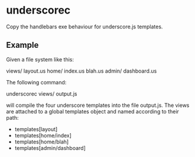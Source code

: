 underscorec
===========

Copy the handlebars exe behaviour for underscore.js templates. 

Example
------

Given a file system like this:

views/
  layout.us
  home/
    index.us
    blah.us
  admin/
    dashboard.us

The following command:

  underscorec views/ output.js

will compile the four underscore templates into the file output.js. The views are attached to a global templates object and named according to their path:

* templates[layout]
* templates[home/index]
* templates[home/blah]
* templates[admin/dashboard]
